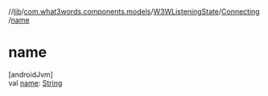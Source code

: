 //[lib](../../../../index.md)/[com.what3words.components.models](../../index.md)/[W3WListeningState](../index.md)/[Connecting](index.md)/[name](name.md)

# name

[androidJvm]\
val [name](name.md): [String](https://kotlinlang.org/api/latest/jvm/stdlib/kotlin/-string/index.html)
